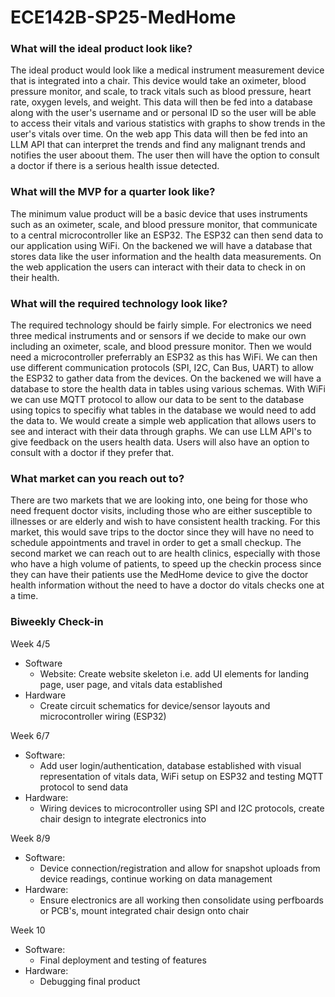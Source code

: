 # ECE142B-SP25-MedHome

### What will the ideal product look like? <br>
The ideal product would look like a medical instrument measurement device that is integrated into a chair. This device would take an oximeter, blood pressure monitor, and scale, to track vitals such as blood pressure, heart rate, oxygen levels, and weight. This data will then be fed into a database along with the user's username and or personal ID so the user will be able to access their vitals and various statistics with graphs to show trends in the user's vitals over time. On the web app This data will then be fed into an LLM API that can interpret the trends and find any malignant trends and notifies the user aboout them. The user then will have the option to consult a doctor if there is a serious health issue detected. 


### What will the MVP for a quarter look like? <br>
The minimum value product will be a basic device that uses instruments such as an oximeter, scale, and blood pressure monitor, that communicate to a central microcontroller like an ESP32. The ESP32 can then send data to our application using WiFi. On the backened we will have a database that stores data like the user information and the health data measurements. On the web application the users can interact with their data to check in on their health. 


### What will the required technology look like? <br>
The required technology should be fairly simple. For electronics we need three medical instruments and or sensors if we decide to make our own including an oximeter, scale, and blood pressure monitor. Then we would need a microcontroller preferrably an ESP32 as this has WiFi. We can then use different communication protocols (SPI, I2C, Can Bus, UART) to allow the ESP32 to gather data from the devices. On the backened we will have a database to store the health data in tables using various schemas. With WiFi we can use MQTT protocol to allow our data to be sent to the database using topics to specifiy what tables in the database we would need to add the data to. We would create a simple web application that allows users to see and interact with their data through graphs. We can use LLM API's to give feedback on the users health data. Users will also have an option to consult with a doctor if they prefer that.


### What market can you reach out to? <br>
There are two markets that we are looking into, one being for those who need frequent doctor visits, including those who are either susceptible to illnesses or are elderly and wish to have consistent health tracking. For this market, this would save trips to the doctor since they will have no need to schedule appointments and travel in order to get a small checkup. The second market we can reach out to are health clinics, especially with those who have a high volume of patients, to speed up the checkin process since they can have their patients use the MedHome device to give the doctor health information without the need to have a doctor do vitals checks one at a time.

### Biweekly Check-in
Week 4/5
- Software
  - Website: Create website skeleton i.e. add UI elements for landing page, user page, and vitals data established
- Hardware
  - Create circuit schematics for device/sensor layouts and microcontroller wiring (ESP32)
 
Week 6/7
- Software: 
  - Add user login/authentication, database established with visual representation of vitals data, WiFi setup on ESP32 and testing MQTT protocol to send data
- Hardware:
  - Wiring devices to microcontroller using SPI and I2C protocols, create chair design to integrate electronics into
    
Week 8/9
- Software: 
  - Device connection/registration and allow for snapshot uploads from device readings, continue working on data management
- Hardware: 
  - Ensure electronics are all working then consolidate using perfboards or PCB's, mount integrated chair design onto chair
  
Week 10
- Software: 
  - Final deployment and testing of features
- Hardware: 
  - Debugging final product




